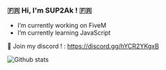 ### :fr: Hi, I'm SUP2Ak ! :fr:

- I’m currently working on FiveM
- I’m currently learning JavaScript

🔵 Join my discord ! : https://discord.gg/hYCR2YKgxB

![Github stats](https://github-readme-stats.vercel.app/api?username=SUP2Ak&theme=highcontrast&show_icons=true&count_private=true)

<!--![alt text](https://miro.medium.com/max/1400/1*RAsZ2uD3ZO7-NCuK2MUILA.gif)-->


